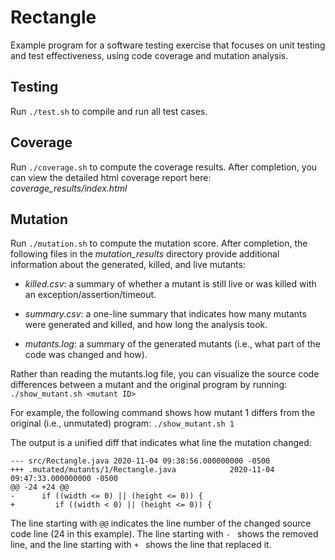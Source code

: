 # Rectangle
Example program for a software testing exercise that focuses on unit testing and
test effectiveness, using code coverage and mutation analysis.

Testing
-------
Run `./test.sh` to compile and run all test cases.

Coverage
--------
Run `./coverage.sh` to compute the coverage results.
After completion, you can view the detailed html coverage report here:
*coverage_results/index.html*

Mutation
--------
Run `./mutation.sh` to compute the mutation score.
After completion, the following files in the *mutation_results* directory provide
additional information about the generated, killed, and live mutants:

- *killed.csv*:  a summary of whether a mutant is still live or was killed with an
                 exception/assertion/timeout.

- *summary.csv*: a one-line summary that indicates how many mutants were generated
                 and killed, and how long the analysis took.

- *mutants.log*: a summary of the generated mutants (i.e., what part of the code was
                 changed and how).

Rather than reading the mutants.log file, you can visualize the source code
differences between a mutant and the original program by running:
`./show_mutant.sh <mutant ID>`

For example, the following command shows how mutant 1 differs from the original
(i.e., unmutated) program:
`./show_mutant.sh 1`

The output is a unified diff that indicates what line the mutation changed:
```
--- src/Rectangle.java 2020-11-04 09:38:56.000000000 -0500
+++ .mutated/mutants/1/Rectangle.java		     2020-11-04 09:47:33.000000000 -0500
@@ -24 +24 @@
-      if ((width <= 0) || (height <= 0)) {
+      	  if ((width < 0) || (height <= 0)) {
```
The line starting with `@@` indicates the line number of the changed source code
line (24 in this example). The line starting with `- ` shows the removed line,
and the line starting with `+ ` shows the line that replaced it.
